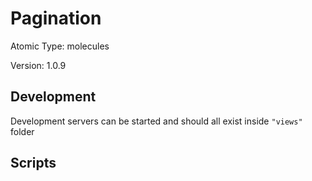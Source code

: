 # Pagination

Atomic Type: molecules

Version: 1.0.9

## Development

Development servers can be started and should all exist inside `"views"` folder

## Scripts
